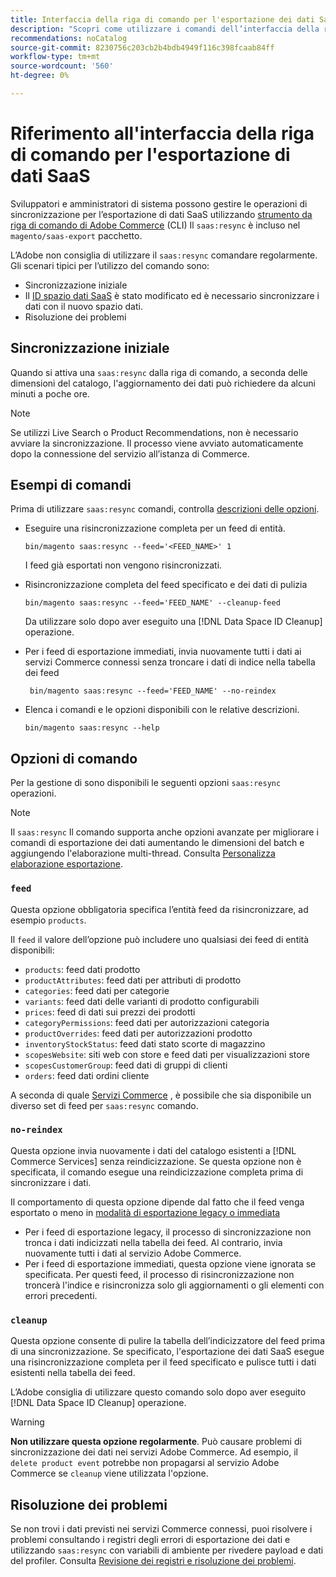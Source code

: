 ```yaml
---
title: Interfaccia della riga di comando per l'esportazione dei dati SaaS
description: "Scopri come utilizzare i comandi dell’interfaccia della riga di comando per gestire feed e processi per [!DNL data export extension] per i servizi SaaS di Adobe Commerce."
recommendations: noCatalog
source-git-commit: 8230756c203cb2b4bdb4949f116c398fcaab84ff
workflow-type: tm+mt
source-wordcount: '560'
ht-degree: 0%

---
```


# Riferimento all&#39;interfaccia della riga di comando per l&#39;esportazione di dati SaaS

Sviluppatori e amministratori di sistema possono gestire le operazioni di sincronizzazione per l’esportazione di dati SaaS utilizzando [strumento da riga di comando di Adobe Commerce](https://experienceleague.adobe.com/en/docs/commerce-operations/configuration-guide/cli/config-cli) (CLI) Il `saas:resync` è incluso nel `magento/saas-export` pacchetto.

L’Adobe non consiglia di utilizzare il `saas:resync` comandare regolarmente. Gli scenari tipici per l’utilizzo del comando sono:

- Sincronizzazione iniziale
- Il [ID spazio dati SaaS](https://experienceleague.adobe.com/en/docs/commerce-admin/config/services/saas) è stato modificato ed è necessario sincronizzare i dati con il nuovo spazio dati.
- Risoluzione dei problemi

## Sincronizzazione iniziale

Quando si attiva una `saas:resync` dalla riga di comando, a seconda delle dimensioni del catalogo, l&#39;aggiornamento dei dati può richiedere da alcuni minuti a poche ore.

>[!NOTE]
>Se utilizzi Live Search o Product Recommendations, non è necessario avviare la sincronizzazione. Il processo viene avviato automaticamente dopo la connessione del servizio all’istanza di Commerce.

## Esempi di comandi

Prima di utilizzare `saas:resync` comandi, controlla [descrizioni delle opzioni](#command-options).

- Eseguire una risincronizzazione completa per un feed di entità.

  ```
  bin/magento saas:resync --feed='<FEED_NAME>' 1
  ```

  I feed già esportati non vengono risincronizzati.

- Risincronizzazione completa del feed specificato e dei dati di pulizia

  ```
  bin/magento saas:resync --feed='FEED_NAME' --cleanup-feed
  ```

  Da utilizzare solo dopo aver eseguito una [!DNL Data Space ID Cleanup] operazione.

- Per i feed di esportazione immediati, invia nuovamente tutti i dati ai servizi Commerce connessi senza troncare i dati di indice nella tabella dei feed

  ```
   bin/magento saas:resync --feed='FEED_NAME' --no-reindex
  ```

- Elenca i comandi e le opzioni disponibili con le relative descrizioni.

  ```
  bin/magento saas:resync --help
  ```

## Opzioni di comando

Per la gestione di sono disponibili le seguenti opzioni `saas:resync` operazioni.

>[!NOTE]
>
>Il `saas:resync` Il comando supporta anche opzioni avanzate per migliorare i comandi di esportazione dei dati aumentando le dimensioni del batch e aggiungendo l&#39;elaborazione multi-thread. Consulta [Personalizza elaborazione esportazione](customize-export-processing.md).

### `feed`

Questa opzione obbligatoria specifica l’entità feed da risincronizzare, ad esempio `products`.

Il `feed` il valore dell’opzione può includere uno qualsiasi dei feed di entità disponibili:

- `products`: feed dati prodotto
- `productAttributes`: feed dati per attributi di prodotto
- `categories`: feed dati per categorie
- `variants`: feed dati delle varianti di prodotto configurabili
- `prices`: feed di dati sui prezzi dei prodotti
- `categoryPermissions`: feed dati per autorizzazioni categoria
- `productOverrides`: feed dati per autorizzazioni prodotto
- `inventoryStockStatus`: feed dati stato scorte di magazzino
- `scopesWebsite`: siti web con store e feed dati per visualizzazioni store
- `scopesCustomerGroup`: feed dati di gruppi di clienti
- `orders`: feed dati ordini cliente

A seconda di quale [Servizi Commerce](../landing/saas.md) , è possibile che sia disponibile un diverso set di feed per `saas:resync` comando.

### `no-reindex`

Questa opzione invia nuovamente i dati del catalogo esistenti a [!DNL Commerce Services] senza reindicizzazione. Se questa opzione non è specificata, il comando esegue una reindicizzazione completa prima di sincronizzare i dati.

Il comportamento di questa opzione dipende dal fatto che il feed venga esportato o meno in [modalità di esportazione legacy o immediata](data-synchronization.md#synchronization-modes)

- Per i feed di esportazione legacy, il processo di sincronizzazione non tronca i dati indicizzati nella tabella dei feed. Al contrario, invia nuovamente tutti i dati al servizio Adobe Commerce.
- Per i feed di esportazione immediati, questa opzione viene ignorata se specificata. Per questi feed, il processo di risincronizzazione non troncerà l&#39;indice e risincronizza solo gli aggiornamenti o gli elementi con errori precedenti.

### `cleanup`

Questa opzione consente di pulire la tabella dell’indicizzatore del feed prima di una sincronizzazione. Se specificato, l&#39;esportazione dei dati SaaS esegue una risincronizzazione completa per il feed specificato e pulisce tutti i dati esistenti nella tabella dei feed.

L’Adobe consiglia di utilizzare questo comando solo dopo aver eseguito [!DNL Data Space ID Cleanup] operazione.

>[!WARNING]
>
>**Non utilizzare questa opzione regolarmente**. Può causare problemi di sincronizzazione dei dati nei servizi Adobe Commerce. Ad esempio, il `delete product event` potrebbe non propagarsi al servizio Adobe Commerce se `cleanup` viene utilizzata l&#39;opzione.

## Risoluzione dei problemi

Se non trovi i dati previsti nei servizi Commerce connessi, puoi risolvere i problemi consultando i registri degli errori di esportazione dei dati e utilizzando `saas:resync` con variabili di ambiente per rivedere payload e dati del profiler. Consulta [Revisione dei registri e risoluzione dei problemi](troubleshooting-logging.md).
